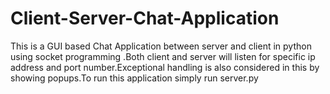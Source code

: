 # Client-Server-Chat-Application
This is a GUI based Chat Application between server and client in python using socket programming .Both client and server will listen for specific ip address and port number.Exceptional handling is also considered in this by showing popups.To run this application simply run server.py
